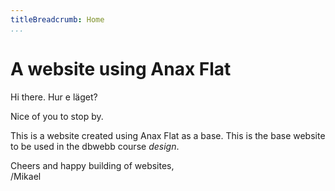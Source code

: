 ```yaml
---
titleBreadcrumb: Home
...
```

A website using Anax Flat
===============================

Hi there. Hur e läget?

Nice of you to stop by.

This is a website created using Anax Flat as a base. This is the base website to be used in the dbwebb course *design*.

Cheers and happy building of websites,  
/Mikael
